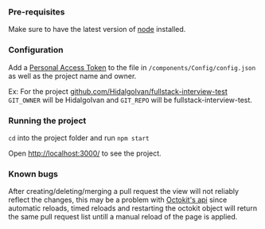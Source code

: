### Pre-requisites

Make sure to have the latest version of [node](https://nodejs.org/en/) installed.

### Configuration

Add a [Personal Access Token](https://github.com/settings/tokens/new) to the file in `/components/Config/config.json` as well as the project name and owner.

Ex: For the project [github.com/HidalgoIvan/fullstack-interview-test](https://github.com/HidalgoIvan/fullstack-interview-test) `GIT_OWNER` will be HidalgoIvan and `GIT_REPO` will be fullstack-interview-test.

### Running the project

`cd` into the project folder and run
`npm start`

Open [http://localhost:3000/](http://localhost:3000/) to see the project.

### Known bugs

After creating/deleting/merging a pull request the view will not reliably reflect the changes, this may be a problem with [Octokit's api](https://octokit.github.io/rest.js/v18) since automatic reloads, timed reloads and restarting the octokit object will return the same pull request list untill a manual reload of the page is applied.